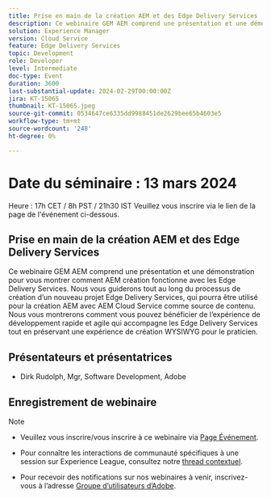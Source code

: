```yaml
---
title: Prise en main de la création AEM et des Edge Delivery Services
description: Ce webinaire GEM AEM comprend une présentation et une démonstration pour vous montrer comment AEM création fonctionne avec les Edge Delivery Services. Nous vous guiderons tout au long du processus de création d’un nouveau projet Edge Delivery Services, qui pourra être utilisé pour la création AEM avec AEM Cloud Service comme source de contenu. Nous vous montrerons comment vous pouvez bénéficier de l’expérience de développement rapide et agile qui accompagne les Edge Delivery Services tout en préservant une expérience de création WYSIWYG pour le praticien.
solution: Experience Manager
version: Cloud Service
feature: Edge Delivery Services
topic: Development
role: Developer
level: Intermediate
doc-type: Event
duration: 3600
last-substantial-update: 2024-02-29T00:00:00Z
jira: KT-15065
thumbnail: KT-15065.jpeg
source-git-commit: 0534647ce6335dd9988451de2629bee65b4603e5
workflow-type: tm+mt
source-wordcount: '248'
ht-degree: 0%

---
```


# Date du séminaire : 13 mars 2024

Heure : 17h CET / 8h PST / 21h30 IST Veuillez vous inscrire via le lien de la page de l&#39;événement ci-dessous.

## Prise en main de la création AEM et des Edge Delivery Services

Ce webinaire GEM AEM comprend une présentation et une démonstration pour vous montrer comment AEM création fonctionne avec les Edge Delivery Services. Nous vous guiderons tout au long du processus de création d’un nouveau projet Edge Delivery Services, qui pourra être utilisé pour la création AEM avec AEM Cloud Service comme source de contenu. Nous vous montrerons comment vous pouvez bénéficier de l’expérience de développement rapide et agile qui accompagne les Edge Delivery Services tout en préservant une expérience de création WYSIWYG pour le praticien.

## Présentateurs et présentatrices

* Dirk Rudolph, Mgr, Software Development, Adobe

## Enregistrement de webinaire

>[!NOTE]
>
>* Veuillez vous inscrire/vous inscrire à ce webinaire via [Page Événement](https://adobe.ly/4bz9T0H).
> 
>* Pour connaître les interactions de communauté spécifiques à une session sur Experience League, consultez notre [thread contextuel](https://adobe.ly/3uIj6D7).
>
>* Pour recevoir des notifications sur nos webinaires à venir, inscrivez-vous à l’adresse [Groupe d’utilisateurs d’Adobe](https://aem-augs.adobe.com/).
